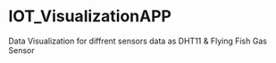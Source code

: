 # IOT_VisualizationAPP
Data Visualization for diffrent sensors data as DHT11 &amp; Flying Fish Gas Sensor
